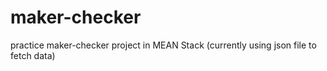 # maker-checker
practice maker-checker project in MEAN Stack (currently using json file to fetch data)
